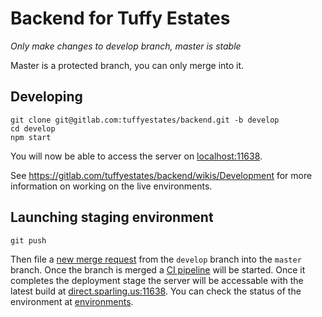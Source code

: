# Backend for Tuffy Estates

*Only make changes to develop branch, master is stable*

Master is a protected branch, you can only merge into it.

## Developing

```
git clone git@gitlab.com:tuffyestates/backend.git -b develop
cd develop
npm start
```
You will now be able to access the server on [localhost:11638](http://localhost:11638).

See https://gitlab.com/tuffyestates/backend/wikis/Development for more information on working on the live environments.

## Launching staging environment
```
git push
```
Then file a [new merge request](https://gitlab.com/tuffyestates/backend/merge_requests/new) from the `develop` branch into the `master` branch. Once the branch is merged a [CI pipeline](https://gitlab.com/tuffyestates/backend/pipelines) will be started. Once it completes the deployment stage the server will be accessable with the latest build at [direct.sparling.us:11638](http://direct.sparling.us:11638). You can check the status of the environment at [environments](https://gitlab.com/tuffyestates/backend/environments).
